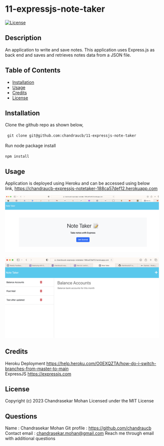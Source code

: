 # 11-expressjs-note-taker

[![License](https://img.shields.io/badge/License-MIT-yellow.svg)](http://choosealicense.com/licenses/mit/)

## Description
An application to write and save notes. This application uses Express.js as back end and saves and retrieves notes data from a JSON file.

## Table of Contents
 - [Installation](#installation)
 - [Usage](#usage)
 - [Credits](#credits)
 - [License](#license)

## Installation
Clone the github repo as shown below, <br/><br/> ``` git clone git@github.com:chandraucb/11-expressjs-note-taker``` <br/><br/> Run node package install <br/><br/> ``` npm install ```

## Usage
Application is deployed using Heroku and can be accessed using below link, https://chandraucb-expressjs-notetaker-188ca57def12.herokuapp.com

![screenshot](assets/images/screenshot2.png) 

![screenshot](assets/images/screenshot.png) 

## Credits
Heroku Deployment
https://help.heroku.com/O0EXQZTA/how-do-i-switch-branches-from-master-to-main <br/> ExpressJS 
https://expressjs.com

## License
Copyright (c) 2023 Chandrasekar Mohan
Licensed under the MIT License








## Questions 
  Name : Chandrasekar Mohan 
  Git profile : https://github.com/chandraucb 
  Contact email : chandrasekar.mohan@gmail.com 
  Reach me through email with additional questions

